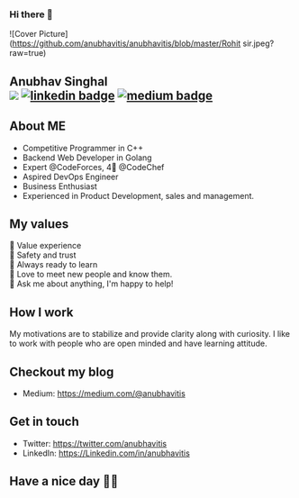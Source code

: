 ### Hi there 👋
![Cover Picture](https://github.com/anubhavitis/anubhavitis/blob/master/Rohit sir.jpeg?raw=true)
## Anubhav Singhal <br>[![](https://img.shields.io/twitter/follow/anubhavitis?style=social)](https://twitter.com/intent/follow?screen_name=anubhavitis) [![linkedin badge](https://img.shields.io/badge/anubhavitis-30302f?style=flat&logo=linkedin)](https://www.linkedin.com/in/anubhavitis) [![medium badge](https://img.shields.io/badge/anubhavitis-30302f?style=flat&logo=medium)](https://medium.com/@anubhavitis)

## About ME
* Competitive Programmer in C++
* Backend Web Developer in Golang
* Expert @CodeForces, 4🌟 @CodeChef
* Aspired DevOps Engineer
* Business Enthusiast
* Experienced in Product Development, sales and management.


## My values
🌟 Value experience<br>
💖 Safety and trust<br>
🍏 Always ready to learn<br>
🙌 Love to meet new people and know them.<br>
💬 Ask me about anything, I'm happy to help! 

## How I work
My motivations are to stabilize and provide clarity along with curiosity. I like to work with people who are open minded and have learning attitude.

## Checkout my blog
- Medium: https://medium.com/@anubhavitis

## Get in touch
- Twitter: https://twitter.com/anubhavitis
- LinkedIn: https://Linkedin.com/in/anubhavitis

## Have a nice day 🌟🌟
